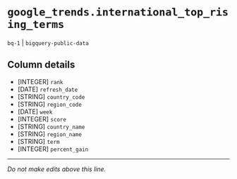 # `google_trends.international_top_rising_terms`
`bq-1` | `bigquery-public-data`

## Column details
* [INTEGER]   `rank`
* [DATE]      `refresh_date`
* [STRING]    `country_code`
* [STRING]    `region_code`
* [DATE]      `week`
* [INTEGER]   `score`
* [STRING]    `country_name`
* [STRING]    `region_name`
* [STRING]    `term`
* [INTEGER]   `percent_gain`

-------------------------------------------------------------------------------
*Do not make edits above this line.*
